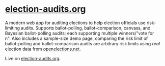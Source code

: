 # [election-audits.org]()

A modern web app for auditing elections to help election officials use risk-limiting audits.
Supports ballot-polling, ballot-comparison, canvass, and Bayesian ballot-polling audits; each supporting multiple winners/"vote for n".
Also includes a sample-size demo page, comparing the risk limit of ballot-polling and ballot-comparison audits are arbitrary risk limits using _real_ election data from [openelections.net]().

Live on [election-audits.org]().

